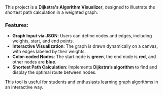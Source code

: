 This project is a **Dijkstra's Algorithm Visualizer**, designed to illustrate the shortest path calculation in a weighted graph.  

### Features:
- **Graph Input via JSON**: Users can define nodes and edges, including weights, start, and end points.  
- **Interactive Visualization**: The graph is drawn dynamically on a canvas, with edges labeled by their weights.  
- **Color-coded Nodes**: The start node is **green**, the end node is **red**, and other nodes are **blue**.  
- **Shortest Path Calculation**: Implements **Dijkstra’s algorithm** to find and display the optimal route between nodes.  

This tool is useful for students and enthusiasts learning graph algorithms in an interactive way.

